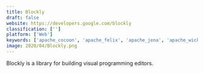 ```yaml
---
title: Blockly
draft: false 
website: https://developers.google.com/blockly
classification: ['']
platform: ['Web']
keywords: ['apache_cocoon', 'apache_felix', 'apache_jena', 'apache_wicket', 'bingo', 'eclipse_jetty', 'gdevelop', 'grails', 'meteor', 'panther', 's2js', 'scratch', 'spark', 'spring_framework', 'vraptor', 'waterbear']
image: 2020/04/Blockly.png
---
```

Blockly is a library for building visual programming editors.